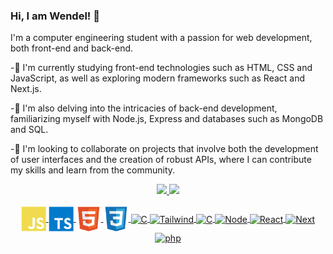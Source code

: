 ### Hi, I am Wendel! 👋
I'm a computer engineering student with a passion for web development, both front-end and back-end.

-🔭 I'm currently studying front-end technologies such as HTML, CSS and JavaScript, as well as exploring modern frameworks such as React and Next.js.

-🌱 I'm also delving into the intricacies of back-end development, familiarizing myself with Node.js, Express and databases such as MongoDB and SQL.

-🤝 I'm looking to collaborate on projects that involve both the development of user interfaces and the creation of robust APIs, where I can contribute my skills and learn from the community.



<div align="center">
  <a href="https://github.com/Wendel-007">
  <img height="180em" src="https://github-readme-stats.vercel.app/api?username=Wendel-007&show_icons=true&theme=dracula&include_all_commits=true&count_private=true"/>
  <img height="180em" src="https://github-readme-stats.vercel.app/api/top-langs/?username=Wendel-007&layout=compact&langs_count=7&theme=dracula"/>
</div>

<div align="center"><br>
  <img align="center" alt="Js" height="40" width="40" src="https://raw.githubusercontent.com/devicons/devicon/master/icons/javascript/javascript-plain.svg">
  <img align="center" alt="Ts" height="40" width="40" src="https://raw.githubusercontent.com/devicons/devicon/master/icons/typescript/typescript-plain.svg">
  <img align="center" alt="HTML" height="40" width="40" src="https://raw.githubusercontent.com/devicons/devicon/master/icons/html5/html5-original.svg">
  <img align="center" alt="CSS" height="40" width="40" src="https://raw.githubusercontent.com/devicons/devicon/master/icons/css3/css3-original.svg">
  <img align="center" alt="C" height="48" width="50" src="https://th.bing.com/th/id/R.a96a2e420292e68da9d34e859cb2c510?rik=daZZ%2fs93F%2fIluQ&riu=http%3a%2f%2fcostanobreengenharia.com.br%2fwp-content%2fuploads%2f2017%2f05%2flinguagem-C.png&ehk=un3un7guA5N50sdgNwxQnTW9xlLRzeNlrg7IgzY829c%3d&risl=&pid=ImgRaw&r=0">
  <img align="center" alt="Tailwind" height="30" width="40" src="https://upload.wikimedia.org/wikipedia/commons/thumb/d/d5/Tailwind_CSS_Logo.svg/1024px-Tailwind_CSS_Logo.svg.png">
  <img align="center" alt="C" height="40" width="40" src="https://upload.wikimedia.org/wikipedia/commons/thumb/b/bd/Logo_C_sharp.svg/1200px-Logo_C_sharp.svg.png">
  <img align="center" alt="Node" height="40"  width="40" src="https://cdn.iconscout.com/icon/free/png-256/free-node-js-logo-icon-download-in-svg-png-gif-file-formats--nodejs-programming-language-pack-logos-icons-1174925.png?f=webp&w=256">
  <img align="center" alt="React" height="40" width="40" src="https://upload.wikimedia.org/wikipedia/commons/thumb/a/a7/React-icon.svg/2300px-React-icon.svg.png">
  <img align="center" alt="Next" height="30" src="https://www.synergysparq.com/wp-content/uploads/2024/09/next-js-logo-small.png">
  <img align="center" alt="php" height="30" width="40" src="https://upload.wikimedia.org/wikipedia/commons/thumb/3/31/Webysther_20160423_-_Elephpant.svg/2560px-Webysther_20160423_-_Elephpant.svg.png">
</div>
  
  ##
